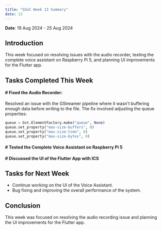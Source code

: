 ```yaml
---
title: "GSoC Week 13 Summary"
date: 13
---
```



<!-- # GSoC Week 08 Summary -->
**Date**: 19 Aug 2024 - 25 Aug 2024

## Introduction
This week focused on resolving issues with the audio recorder, testing the complete voice assistant on Raspberry Pi 5, and planning UI improvements for the Flutter app.

## Tasks Completed This Week

#### # Fixed the Audio Recorder:

Resolved an issue with the GStreamer pipeline where it wasn't buffering enough data before writing to the file. The fix involved adjusting the queue properties:

```python
queue = Gst.ElementFactory.make("queue", None)
queue.set_property("max-size-buffers", 0)
queue.set_property("max-size-time", 0)
queue.set_property("max-size-bytes", 0)
```

#### # Tested the Complete Voice Assistant on Raspberry Pi 5

#### # Discussed the UI of the Flutter App with ICS


## Tasks for Next Week
 - Continue working on the UI of the Voice Assistant.
 - Bug fixing and improving the overall performance of the system.

## Conclusion
This week was focused on resolving the audio recording issue and planning the UI improvements for the Flutter app.

<br>



